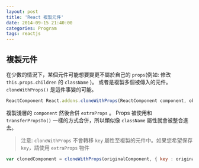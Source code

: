 ```yaml
---
layout: post
title: 'React 複製元件'
date: 2014-09-15 21:40:00
categories: Program
tags: reactjs
---
```

## 複製元件
在少數的情況下，某個元件可能想要變更不屬於自己的 `props`(例如: 修改 `this.props.children` 的 `className` )。
或者是複製多個被傳入的元件。`cloneWithProps()` 是這件事變的可能。

<!--more-->

~~~js
ReactComponent React.addons.cloneWithProps(ReactComponent component, object? extraProps)
~~~

複製淺層的 `component` 然後合併 `extraProps` 。 Props 被使用和 `transferPropsTo()` 一樣的方式合併，所以類似像 `className` 屬性就會被整合進去。

> 注意:
  `cloneWithProps` 不會轉移 `key` 屬性至複製的元件中。如果您希望保存 `key`，請使用 `extraProps` 物件

~~~js
var clonedComponent = cloneWithProps(originalComponent, { key : originalComponent.props.key });
~~~
